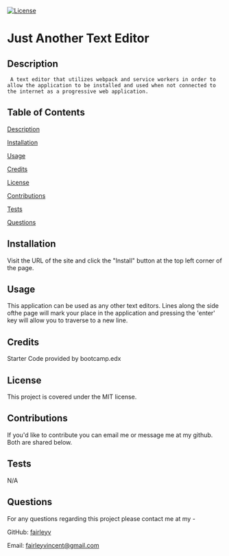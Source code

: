 [![License](https://img.shields.io/badge/License-MIT-yellow.svg)](https://opensource.org/licenses/MIT)

# Just Another Text Editor 

## Description 

	 A text editor that utilizes webpack and service workers in order to allow the application to be installed and used when not connected to the internet as a progressive web application. 

## Table of Contents

  [Description](#description)

  [Installation](#installation)

  [Usage](#usage)

  [Credits](#credits)

  [License](#license)

  [Contributions](#contributions)

  [Tests](#tests)

  [Questions](#questions)
## Installation

Visit the URL of the site and click the "Install" button at the top left corner of the page.  

## Usage 

This application can be used as any other text editors. Lines along the side ofthe page will mark your place in the application and pressing the 'enter' key will allow you to traverse to a new line.  

## Credits 

Starter Code provided by bootcamp.edx 

## License 

This project is covered under the MIT license. 
 
## Contributions 

If you'd like to contribute you can email me or message me at my github. Both are shared below.  

## Tests 

N/A

## Questions 

For any questions regarding this project please contact me at my -

GitHub: [fairleyv](https://github.com/fairleyv) 

Email: fairleyvincent@gmail.com
